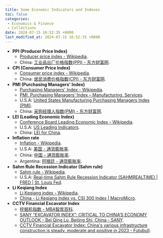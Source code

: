 ```yaml
---
title: Some Economic Indicators and Indexes
toc: false
categories:
 - Economics & Finance
 - Collections
date: 2024-07-15 16:52:35 +0800
last_modified_at: 2024-07-15 16:52:35 +0800
---
```


- **PPI (Producer Price Index)**
  - [Producer price index - Wikipedia](https://en.wikipedia.org/wiki/Producer_price_index).
  - China: [工业品出厂价格指数(PPI) - 东方财富网](https://data.eastmoney.com/cjsj/ppi.html).
- **CPI (Consumer Price Index)**
  - [Consumer price index - Wikipedia](https://en.wikipedia.org/wiki/Consumer_price_index).
  - China: [居民消费价格指数(CPI) - 东方财富网](https://data.eastmoney.com/cjsj/cpi.html).
- **PMI (Purchasing Managers' Index)**
  - [Purchasing Managers' Index - Wikipedia](https://en.wikipedia.org/wiki/Purchasing_Managers%27_Index).
  - [PMI, Purchasing Managers’ Index – Manufacturing, Services](https://www.pmi.spglobal.com/).
  - U.S.A: [United States Manufacturing Purchasing Managers Index (PMI)](https://www.investing.com/economic-calendar/manufacturing-pmi-829).
  - China: [采购经理人指数(PMI) - 东方财富网](https://data.eastmoney.com/cjsj/pmi.html).
- **LEI (Leading Economic Index)**
  - [Conference Board Leading Economic Index - Wikipedia](https://en.wikipedia.org/wiki/Conference_Board_Leading_Economic_Index).
  - U.S.A: [US Leading Indicators](https://www.conference-board.org/topics/us-leading-indicators).
  - China: [LEI for China](https://www.conference-board.org/topics/business-cycle-indicators/press/china-global-lei-june-2023).
- **Inflation rate**
  - [Inflation - Wikipedia](https://en.wikipedia.org/wiki/Inflation).
  - U.S.A: [美国 - 通货膨胀率](https://zh.tradingeconomics.com/united-states/inflation-cpi).
  - China: [中国 - 通货膨胀率](https://zh.tradingeconomics.com/china/inflation-cpi).
  - Argentina: [阿根廷 - 通货膨胀率](https://zh.tradingeconomics.com/argentina/inflation-cpi).
- **Sahm Rule Recession Indicator (Sahm rule)**
  - [Sahm rule - Wikipedia](https://en.wikipedia.org/wiki/Sahm_rule).
  - U.S.A: [Real-time Sahm Rule Recession Indicator (SAHMREALTIME) \| FRED \| St. Louis Fed](https://fred.stlouisfed.org/series/SAHMREALTIME).
- **Li Keqiang Index**
  - [Li Keqiang index - Wikipedia](https://en.wikipedia.org/wiki/Li_Keqiang_index).
  - [China - Li Keqiang Index vs. CSI 300 Index \| MacroMicro](https://en.macromicro.me/charts/778/mm-cn-li-keqiang-index).
- **CCTV Financial Excavator Index**
  - [挖掘机指数 - MBA智库百科](https://wiki.mbalib.com/wiki/%E6%8C%96%E6%8E%98%E6%9C%BA%E6%8C%87%E6%95%B0).
  - [SANY “EXCAVATOR INDEX”: CRITICAL TO CHINA’S ECONOMY OUTLOOK - Bei Qing Lu, Beijing Shi, China - SANY](https://trends.directindustry.com/sany/project-52887-165936.html).
  - [CCTV Financial Excavator Index: China's various infrastructure construction is steady, moderate and positive in 2023 - Futubull](https://news.futunn.com/en/flash/16299949/cctv-financial-excavator-index-china-s-various-infrastructure-construction-is?level=1&data_ticket=1721034821442308).